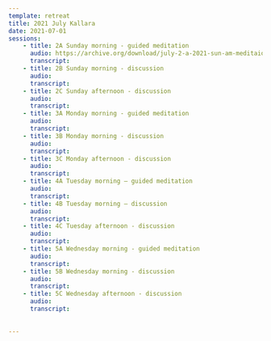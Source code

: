 ```yaml
---
template: retreat
title: 2021 July Kallara
date: 2021-07-01
sessions:
    - title: 2A Sunday morning - guided meditation
      audio: https://archive.org/download/july-2-a-2021-sun-am-meditaion-intro/July%202%20A%202021%20Sun%20am%20meditaion%20intro.mp3
      transcript: 
    - title: 2B Sunday morning - discussion
      audio: 
      transcript:
    - title: 2C Sunday afternoon - discussion
      audio: 
      transcript: 
    - title: 3A Monday morning - guided meditation
      audio: 
      transcript: 
    - title: 3B Monday morning - discussion
      audio:
      transcript:
    - title: 3C Monday afternoon - discussion
      audio:
      transcript:
    - title: 4A Tuesday morning – guided meditation
      audio:
      transcript:
    - title: 4B Tuesday morning – discussion
      audio:
      transcript:
    - title: 4C Tuesday afternoon - discussion
      audio:
      transcript:
    - title: 5A Wednesday morning - guided meditation
      audio:
      transcript:
    - title: 5B Wednesday morning - discussion
      audio:
      transcript:
    - title: 5C Wednesday afternoon - discussion
      audio:
      transcript:
      
      
---
```

